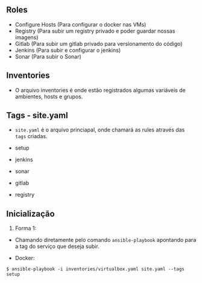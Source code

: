 ## Roles 
- Configure Hosts (Para configurar o docker nas VMs)
- Registry (Para subir um registry privado e poder guardar nossas imagens)
- Gitlab (Para subir um gitlab privado para versionamento do código)
- Jenkins (Para subir e configurar o jenkins)
- Sonar (Para subir o Sonar)

## Inventories
- O arquivo inventories é onde estão registrados algumas variáveis de ambientes, hosts e grupos.

## Tags - site.yaml
- `site.yaml` é o arquivo princiapal, onde chamará as rules através das `tags` criadas.

- setup
- jenkins
- sonar
- gitlab
- registry

## Inicialização 

1. Forma 1:

- Chamando diretamente pelo comando `ansible-playbook` apontando para a tag do serviço que deseja subir.

- Docker:

```console
$ ansible-playbook -i inventories/virtualbox.yaml site.yaml --tags setup
```
